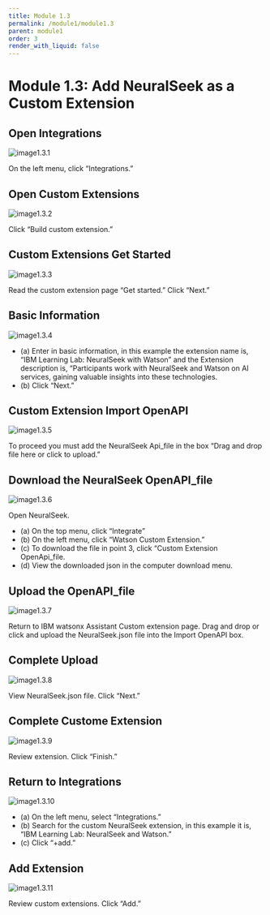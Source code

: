 ```yaml
---
title: Module 1.3
permalink: /module1/module1.3
parent: module1
order: 3
render_with_liquid: false
---
```


# Module 1.3: Add NeuralSeek as a Custom Extension

## Open Integrations

![image1.3.1](images/image1.3.1.png)

On the left menu, click “Integrations.”

## Open Custom Extensions

![image1.3.2](images/image1.3.2.png)

Click “Build custom extension.”

## Custom Extensions Get Started

![image1.3.3](images/image1.3.3.png)

Read the custom extension page “Get started.” 
Click “Next.”

## Basic Information

![image1.3.4](images/image1.3.4.png)

* (a) Enter in basic information, in this example the extension name is, “IBM Learning Lab: NeuralSeek with Watson” and the Extension description is, “Participants work with NeuralSeek and Watson on AI services, gaining valuable insights into these technologies.
* (b) Click “Next.”

## Custom Extension Import OpenAPI

![image1.3.5](images/image1.3.5.png)

To proceed you must add the NeuralSeek Api_file in the box “Drag and drop file here or click to upload.”

## Download the NeuralSeek OpenAPI_file

![image1.3.6](images/image1.3.6.png)

Open NeuralSeek. 
* (a) On the top menu, click “Integrate”
* (b) On the left menu, click “Watson Custom Extension.”
* (c) To download the file in point 3, click “Custom Extension OpenApi_file.
* (d) View the downloaded json in the computer download menu.

## Upload the OpenAPI_file

![image1.3.7](images/image1.3.7.png)

Return to IBM watsonx Assistant Custom extension page. 
Drag and drop or click and upload the NeuralSeek.json file into the Import OpenAPI box.

## Complete Upload

![image1.3.8](images/image1.3.8.png)

View NeuralSeek.json file. Click “Next.”

## Complete Custome Extension

![image1.3.9](images/image1.3.9.png)

Review extension. Click “Finish.”

## Return to Integrations

![image1.3.10](images/image1.3.10.png)

* (a) On the left menu, select “Integrations.”
* (b) Search for the custom NeuralSeek extension, in this example it is, “IBM Learning Lab: NeuralSeek and Watson.”
* (c) Click “+add.”

## Add Extension

![image1.3.11](images/image1.3.11.png)

Review custom extensions. Click “Add.”

